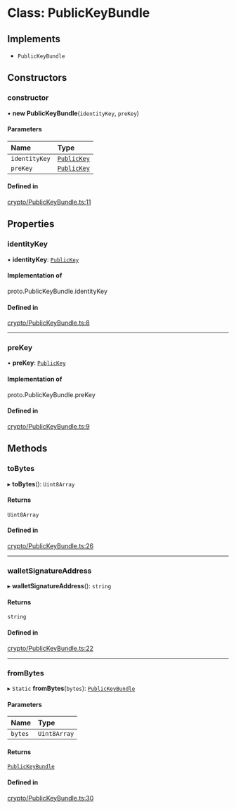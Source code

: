 <!--[@xmtp/xmtp-js](../README.md) / [Exports](../modules.md) / PublicKeyBundle-->

# Class: PublicKeyBundle

## Implements

- `PublicKeyBundle`

<!--## Table of contents

### Constructors

- [constructor](PublicKeyBundle.md#constructor)

### Properties

- [identityKey](PublicKeyBundle.md#identitykey)
- [preKey](PublicKeyBundle.md#prekey)

### Methods

- [toBytes](PublicKeyBundle.md#tobytes)
- [walletSignatureAddress](PublicKeyBundle.md#walletsignatureaddress)
- [fromBytes](PublicKeyBundle.md#frombytes)-->

## Constructors

### constructor

• **new PublicKeyBundle**(`identityKey`, `preKey`)

#### Parameters

| Name | Type |
| :------ | :------ |
| `identityKey` | [`PublicKey`](PublicKey.md) |
| `preKey` | [`PublicKey`](PublicKey.md) |

#### Defined in

[crypto/PublicKeyBundle.ts:11](https://github.com/xmtp/xmtp-js/blob/83d4d4b/src/crypto/PublicKeyBundle.ts#L11)

## Properties

### identityKey

• **identityKey**: [`PublicKey`](PublicKey.md)

#### Implementation of

proto.PublicKeyBundle.identityKey

#### Defined in

[crypto/PublicKeyBundle.ts:8](https://github.com/xmtp/xmtp-js/blob/83d4d4b/src/crypto/PublicKeyBundle.ts#L8)

___

### preKey

• **preKey**: [`PublicKey`](PublicKey.md)

#### Implementation of

proto.PublicKeyBundle.preKey

#### Defined in

[crypto/PublicKeyBundle.ts:9](https://github.com/xmtp/xmtp-js/blob/83d4d4b/src/crypto/PublicKeyBundle.ts#L9)

## Methods

### toBytes

▸ **toBytes**(): `Uint8Array`

#### Returns

`Uint8Array`

#### Defined in

[crypto/PublicKeyBundle.ts:26](https://github.com/xmtp/xmtp-js/blob/83d4d4b/src/crypto/PublicKeyBundle.ts#L26)

___

### walletSignatureAddress

▸ **walletSignatureAddress**(): `string`

#### Returns

`string`

#### Defined in

[crypto/PublicKeyBundle.ts:22](https://github.com/xmtp/xmtp-js/blob/83d4d4b/src/crypto/PublicKeyBundle.ts#L22)

___

### fromBytes

▸ `Static` **fromBytes**(`bytes`): [`PublicKeyBundle`](PublicKeyBundle.md)

#### Parameters

| Name | Type |
| :------ | :------ |
| `bytes` | `Uint8Array` |

#### Returns

[`PublicKeyBundle`](PublicKeyBundle.md)

#### Defined in

[crypto/PublicKeyBundle.ts:30](https://github.com/xmtp/xmtp-js/blob/83d4d4b/src/crypto/PublicKeyBundle.ts#L30)
